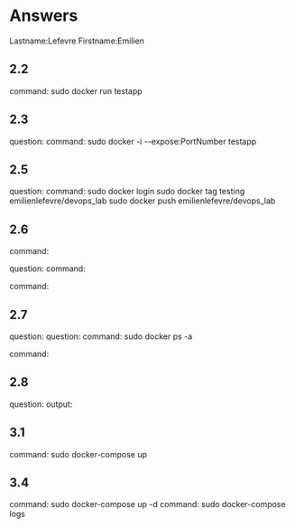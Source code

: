 # Answers

Lastname:Lefevre
Firstname:Emilien

## 2.2
command: sudo docker run testapp

## 2.3
question:
command: sudo docker -i --expose:PortNumber testapp

## 2.5
question:
command: 
sudo docker login
sudo docker tag testing emilienlefevre/devops_lab
sudo docker push emilienlefevre/devops_lab

## 2.6
command:

question:
command:

command:

## 2.7
question:
question:
command: sudo docker ps -a

command:

## 2.8
question:
output:

## 3.1
command: sudo docker-compose up

## 3.4
command: sudo docker-compose up -d
command: sudo docker-compose logs
